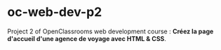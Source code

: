 # oc-web-dev-p2

Project 2 of OpenClassrooms web development course : **Créez la page d'accueil d'une agence de voyage avec HTML & CSS**.
